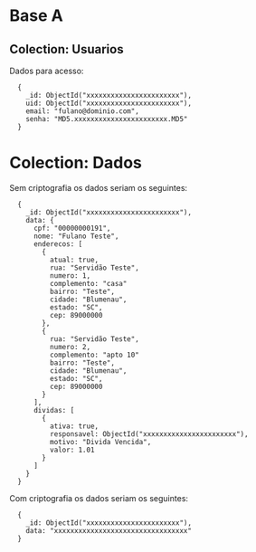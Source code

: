 # Base A

## Colection: Usuarios
  Dados para acesso:
  ```
    {
      _id: ObjectId("xxxxxxxxxxxxxxxxxxxxxxx"),
      uid: ObjectId("xxxxxxxxxxxxxxxxxxxxxxx"),
      email: "fulano@dominio.com",
      senha: "MD5.xxxxxxxxxxxxxxxxxxxxxxx.MD5"
    }
  ```

# Colection: Dados
  Sem criptografia os dados seriam os seguintes:
  ```
    {
      _id: ObjectId("xxxxxxxxxxxxxxxxxxxxxxx"),
      data: {
        cpf: "00000000191",
        nome: "Fulano Teste",
        enderecos: [
          {
            atual: true,
            rua: "Servidão Teste",
            numero: 1,
            complemento: "casa"
            bairro: "Teste",
            cidade: "Blumenau",
            estado: "SC",
            cep: 89000000
          },
          {
            rua: "Servidão Teste",
            numero: 2,
            complemento: "apto 10"
            bairro: "Teste",
            cidade: "Blumenau",
            estado: "SC",
            cep: 89000000
          }
        ],
        dividas: [
          {
            ativa: true,
            responsavel: ObjectId("xxxxxxxxxxxxxxxxxxxxxxx"),
            motivo: "Divida Vencida",
            valor: 1.01
          }
        ]
      }
    }
  ```

  Com criptografia os dados seriam os seguintes:
  ```
    {
      _id: ObjectId("xxxxxxxxxxxxxxxxxxxxxxx"),
      data: "xxxxxxxxxxxxxxxxxxxxxxxxxxxxxxxxx"
    }
  ```
